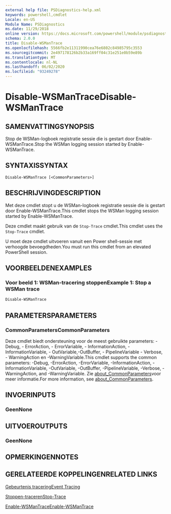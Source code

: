 ```yaml
---
external help file: PSDiagnostics-help.xml
keywords: powershell,cmdlet
Locale: en-US
Module Name: PSDiagnostics
ms.date: 11/29/2018
online version: https://docs.microsoft.com/powershell/module/psdiagnostics/disable-wsmantrace?view=powershell-7.1&WT.mc_id=ps-gethelp
schema: 2.0.0
title: Disable-WSManTrace
ms.openlocfilehash: 5566fb2e11311990cea76e6802c84985795c3553
ms.sourcegitcommit: 2e497178126b2b33a169ff04c31e251e0b59e89b
ms.translationtype: MT
ms.contentlocale: nl-NL
ms.lasthandoff: 06/02/2020
ms.locfileid: "93249278"
---
```

# <span data-ttu-id="d33a1-103">Disable-WSManTrace</span><span class="sxs-lookup"><span data-stu-id="d33a1-103">Disable-WSManTrace</span></span>

## <span data-ttu-id="d33a1-104">SAMENVATTING</span><span class="sxs-lookup"><span data-stu-id="d33a1-104">SYNOPSIS</span></span>
<span data-ttu-id="d33a1-105">Stop de WSMan-logboek registratie sessie die is gestart door Enable-WSManTrace.</span><span class="sxs-lookup"><span data-stu-id="d33a1-105">Stop the WSMan logging session started by Enable-WSManTrace.</span></span>

## <span data-ttu-id="d33a1-106">SYNTAXIS</span><span class="sxs-lookup"><span data-stu-id="d33a1-106">SYNTAX</span></span>

```
Disable-WSManTrace [<CommonParameters>]
```

## <span data-ttu-id="d33a1-107">BESCHRIJVING</span><span class="sxs-lookup"><span data-stu-id="d33a1-107">DESCRIPTION</span></span>
<span data-ttu-id="d33a1-108">Met deze cmdlet stopt u de WSMan-logboek registratie sessie die is gestart door Enable-WSManTrace.</span><span class="sxs-lookup"><span data-stu-id="d33a1-108">This cmdlet stops the WSMan logging session started by Enable-WSManTrace.</span></span>

<span data-ttu-id="d33a1-109">Deze cmdlet maakt gebruik van de `Stop-Trace` cmdlet.</span><span class="sxs-lookup"><span data-stu-id="d33a1-109">This cmdlet uses the `Stop-Trace` cmdlet.</span></span>

<span data-ttu-id="d33a1-110">U moet deze cmdlet uitvoeren vanuit een Power shell-sessie met verhoogde bevoegdheden.</span><span class="sxs-lookup"><span data-stu-id="d33a1-110">You must run this cmdlet from an elevated PowerShell session.</span></span>

## <span data-ttu-id="d33a1-111">VOORBEELDEN</span><span class="sxs-lookup"><span data-stu-id="d33a1-111">EXAMPLES</span></span>

### <span data-ttu-id="d33a1-112">Voor beeld 1: WSMan-tracering stoppen</span><span class="sxs-lookup"><span data-stu-id="d33a1-112">Example 1: Stop a WSMan trace</span></span>

```powershell
Disable-WSManTrace
```

## <span data-ttu-id="d33a1-113">PARAMETERS</span><span class="sxs-lookup"><span data-stu-id="d33a1-113">PARAMETERS</span></span>

### <span data-ttu-id="d33a1-114">CommonParameters</span><span class="sxs-lookup"><span data-stu-id="d33a1-114">CommonParameters</span></span>

<span data-ttu-id="d33a1-115">Deze cmdlet biedt ondersteuning voor de meest gebruikte parameters: -Debug, - ErrorAction, - ErrorVariable, - InformationAction, -InformationVariable, - OutVariable,-OutBuffer, - PipelineVariable - Verbose, - WarningAction en -WarningVariable.</span><span class="sxs-lookup"><span data-stu-id="d33a1-115">This cmdlet supports the common parameters: -Debug, -ErrorAction, -ErrorVariable, -InformationAction, -InformationVariable, -OutVariable, -OutBuffer, -PipelineVariable, -Verbose, -WarningAction, and -WarningVariable.</span></span> <span data-ttu-id="d33a1-116">Zie [about_CommonParameters](https://go.microsoft.com/fwlink/?LinkID=113216)voor meer informatie.</span><span class="sxs-lookup"><span data-stu-id="d33a1-116">For more information, see [about_CommonParameters](https://go.microsoft.com/fwlink/?LinkID=113216).</span></span>

## <span data-ttu-id="d33a1-117">INVOER</span><span class="sxs-lookup"><span data-stu-id="d33a1-117">INPUTS</span></span>

### <span data-ttu-id="d33a1-118">Geen</span><span class="sxs-lookup"><span data-stu-id="d33a1-118">None</span></span>

## <span data-ttu-id="d33a1-119">UITVOER</span><span class="sxs-lookup"><span data-stu-id="d33a1-119">OUTPUTS</span></span>

### <span data-ttu-id="d33a1-120">Geen</span><span class="sxs-lookup"><span data-stu-id="d33a1-120">None</span></span>

## <span data-ttu-id="d33a1-121">OPMERKINGEN</span><span class="sxs-lookup"><span data-stu-id="d33a1-121">NOTES</span></span>

## <span data-ttu-id="d33a1-122">GERELATEERDE KOPPELINGEN</span><span class="sxs-lookup"><span data-stu-id="d33a1-122">RELATED LINKS</span></span>

[<span data-ttu-id="d33a1-123">Gebeurtenis tracering</span><span class="sxs-lookup"><span data-stu-id="d33a1-123">Event Tracing</span></span>](/windows/desktop/ETW/event-tracing-portal)

[<span data-ttu-id="d33a1-124">Stoppen-traceren</span><span class="sxs-lookup"><span data-stu-id="d33a1-124">Stop-Trace</span></span>](stop-trace.md)

[<span data-ttu-id="d33a1-125">Enable-WSManTrace</span><span class="sxs-lookup"><span data-stu-id="d33a1-125">Enable-WSManTrace</span></span>](Enable-WSManTrace.md)

